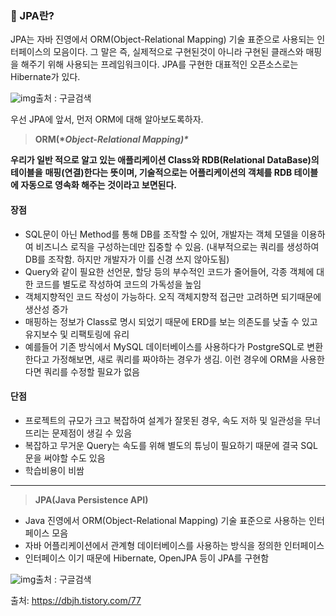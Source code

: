 ### 🍳 JPA란?

JPA는 자바 진영에서 ORM(Object-Relational Mapping) 기술 표준으로 사용되는 인터페이스의 모음이다. 그 말은 즉, 실제적으로 구현된것이 아니라 구현된 클래스와 매핑을 해주기 위해 사용되는 프레임워크이다. JPA를 구현한 대표적인 오픈소스로는 Hibernate가 있다.



![img](https://blog.kakaocdn.net/dn/Sn2Dj/btq0nPrl873/ACS7qrimAoVuTS8oriAnv0/img.jpg)출처 : 구글검색



우선 JPA에 앞서, 먼저 ORM에 대해 알아보도록하자.

 

> **ORM(\**Object-Relational Mapping)\****

**우리가 일반 적으로 알고 있는 애플리케이션 Class와 RDB(Relational DataBase)의 테이블을** **매핑(연결)한다는 뜻이며, 기술적으로는 어플리케이션의 객체를 RDB 테이블에 자동으로 영속화 해주는 것이라고 보면된다.**

#### 장점

- SQL문이 아닌 Method를 통해 DB를 조작할 수 있어, 개발자는 객체 모델을 이용하여 비즈니스 로직을 구성하는데만 집중할 수 있음.
  (내부적으로는 쿼리를 생성하여 DB를 조작함. 하지만 개발자가 이를 신경 쓰지 않아도됨)
- Query와 같이 필요한 선언문, 할당 등의 부수적인 코드가 줄어들어, 각종 객체에 대한 코드를 별도로 작성하여 코드의 가독성을 높임
- 객체지향적인 코드 작성이 가능하다. 오직 객체지향적 접근만 고려하면 되기때문에 생산성 증가
- 매핑하는 정보가 Class로 명시 되었기 때문에 ERD를 보는 의존도를 낮출 수 있고 유지보수 및 리팩토링에 유리
- 예를들어 기존 방식에서 MySQL 데이터베이스를 사용하다가 PostgreSQL로 변환한다고 가정해보면, 새로 쿼리를 짜야하는 경우가 생김. 이런 경우에 ORM을 사용한다면 쿼리를 수정할 필요가 없음

#### 단점

- 프로젝트의 규모가 크고 복잡하여 설계가 잘못된 경우, 속도 저하 및 일관성을 무너뜨리는 문제점이 생길 수 있음
- 복잡하고 무거운 Query는 속도를 위해 별도의 튜닝이 필요하기 때문에 결국 SQL문을 써야할 수도 있음
- 학습비용이 비쌈

------

> **JPA(Java Persistence API)**

- Java 진영에서 ORM(Object-Relational Mapping) 기술 표준으로 사용하는 인터페이스 모음
- 자바 어플리케이션에서 관계형 데이터베이스를 사용하는 방식을 정의한 인터페이스
- 인터페이스 이기 때문에 Hibernate, OpenJPA 등이 JPA를 구현함



![img](https://blog.kakaocdn.net/dn/G5499/btq0iXcSD1z/jpJ3duprzK1QCJwijyuhkK/img.png)출처 : 구글검색





출처: https://dbjh.tistory.com/77
